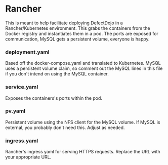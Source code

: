 # Rancher
This is meant to help facilitate deploying DefectDojo in a Rancher/Kubernetes environment. This grabs the containers from the Docker registry and instantiates them in a pod. The ports are exposed for communication, MySQL gets a persistent volume, everyone is happy.

### deployment.yaml
Based off the docker-compose.yaml and translated to Kubernetes. MySQL uses a persistent volume claim, so comment out the MySQL lines in this file if you don't intend on using the MySQL container.

### service.yaml
Exposes the containers's ports within the pod.

### pv.yaml
Persistent volume using the NFS client for the MySQL volume. If MySQL is external, you probably don't need this. Adjust as needed.

### ingress.yaml
Rancher's ingress yaml for serving HTTPS requests. Replace the URL with your appropriate URL.
